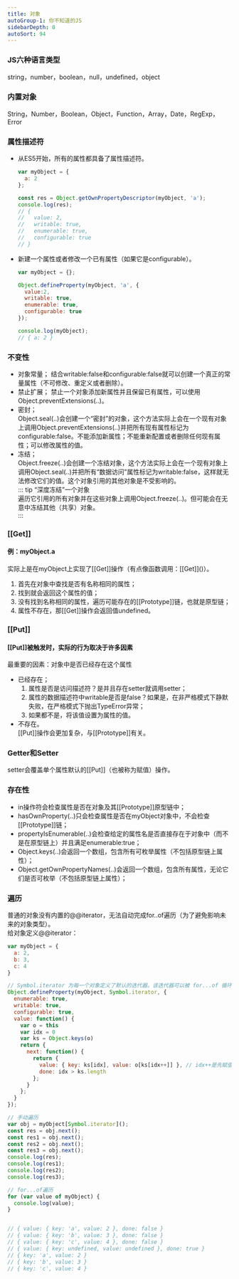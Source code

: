 ```yaml
---
title: 对象
autoGroup-1: 你不知道的JS
sidebarDepth: 0
autoSort: 94
---
```


### JS六种语言类型
string，number，boolean，null，undefined，object  

### 内置对象
String，Number，Boolean，Object，Function，Array，Date，RegExp，Error  

### 属性描述符
- 从ES5开始，所有的属性都具备了属性描述符。  
  ```js
  var myObject = {
    a: 2
  };

  const res = Object.getOwnPropertyDescriptor(myObject, 'a');
  console.log(res);
  // {
  //   value: 2,
  //   writable: true,
  //   enumerable: true,
  //   configurable: true
  // }
  ```
- 新建一个属性或者修改一个已有属性（如果它是configurable）。  
  ```js
  var myObject = {};

  Object.defineProperty(myObject, 'a', {
    value:2,
    writable: true,
    enumerable: true,
    configurable: true
  });

  console.log(myObject);
  // { a: 2 }
  ```
### 不变性  
- 对象常量；
  结合writable:false和configurable:false就可以创建一个真正的常量属性（不可修改、重定义或者删除）。  
- 禁止扩展；
  禁止一个对象添加新属性并且保留已有属性，可以使用Object.preventExtensions(..)。  
- 密封；  
  Object.seal(..)会创建一个“密封”的对象，这个方法实际上会在一个现有对象上调用Object.preventExtensions(..)并把所有现有属性标记为configurable:false。不能添加新属性；不能重新配置或者删除任何现有属性；可以修改属性的值。  
- 冻结；  
  Object.freeze(..)会创建一个冻结对象，这个方法实际上会在一个现有对象上调用Object.seal(..)并把所有“数据访问”属性标记为writable:false，这样就无法修改它们的值。这个对象引用的其他对象是不受影响的。  
  ::: tip “深度冻结”一个对象  
  遍历它引用的所有对象并在这些对象上调用Object.freeze(..)。但可能会在无意中冻结其他（共享）对象。  
  :::

### [[Get]]  
#### 例：myObject.a
实际上是在myObject上实现了[[Get]]操作（有点像函数调用：\[[Get]]()）。  
1. 首先在对象中查找是否有名称相同的属性；  
2. 找到就会返回这个属性的值；  
3. 没有找到名称相同的属性，遍历可能存在的[[Prototype]]链，也就是原型链；  
4. 属性不存在，那[[Get]]操作会返回值undefined。  

### [[Put]]  

#### [[Put]]被触发时，实际的行为取决于许多因素
最重要的因素：对象中是否已经存在这个属性
- 已经存在；  
  1. 属性是否是访问描述符？是并且存在setter就调用setter；  
  2. 属性的数据描述符中writable是否是false？如果是，在非严格模式下静默失败，在严格模式下抛出TypeError异常；  
  3. 如果都不是，将该值设置为属性的值。  
- 不存在。  
  [[Put]]操作会更加复杂，与[[Prototype]]有关。  

### Getter和Setter
setter会覆盖单个属性默认的[[Put]]（也被称为赋值）操作。  

### 存在性  
- in操作符会检查属性是否在对象及其[[Prototype]]原型链中；  
- hasOwnProperty(..)只会检查属性是否在myObject对象中，不会检查[[Prototype]]链；  
- propertyIsEnumerable(..)会检查给定的属性名是否直接存在于对象中（而不是在原型链上）并且满足enumerable:true；  
- Object.keys(..)会返回一个数组，包含所有可枚举属性（不包括原型链上属性）；  
- Object.getOwnPropertyNames(..)会返回一个数组，包含所有属性，无论它们是否可枚举（不包括原型链上属性）； 

### 遍历 
普通的对象没有内置的@@iterator，无法自动完成for..of遍历（为了避免影响未来的对象类型）。   
给对象定义@@iterator：  
```js
var myObject = {
  a: 2,
  b: 3,
  c: 4
}

// Symbol.iterator 为每一个对象定义了默认的迭代器。该迭代器可以被 for...of 循环使用。
Object.defineProperty(myObject, Symbol.iterator, {
  enumerable: true,
  writable: true,
  configurable: true,
  value: function() {
    var o = this
    var idx = 0
    var ks = Object.keys(o)
    return {
      next: function() {
        return {
          value: { key: ks[idx], value: o[ks[idx++]] }, // idx++是先赋值给idx后++
          done: idx > ks.length
        };
      }
    };
  }
});

// 手动遍历
var obj = myObject[Symbol.iterator]();
const res = obj.next();
const res1 = obj.next();
const res2 = obj.next();
const res3 = obj.next();
console.log(res);
console.log(res1);
console.log(res2);
console.log(res3);

// for...of遍历
for (var value of myObject) {
  console.log(value);
}


// { value: { key: 'a', value: 2 }, done: false }
// { value: { key: 'b', value: 3 }, done: false }
// { value: { key: 'c', value: 4 }, done: false }
// { value: { key: undefined, value: undefined }, done: true }
// { key: 'a', value: 2 }
// { key: 'b', value: 3 }
// { key: 'c', value: 4 }
```
